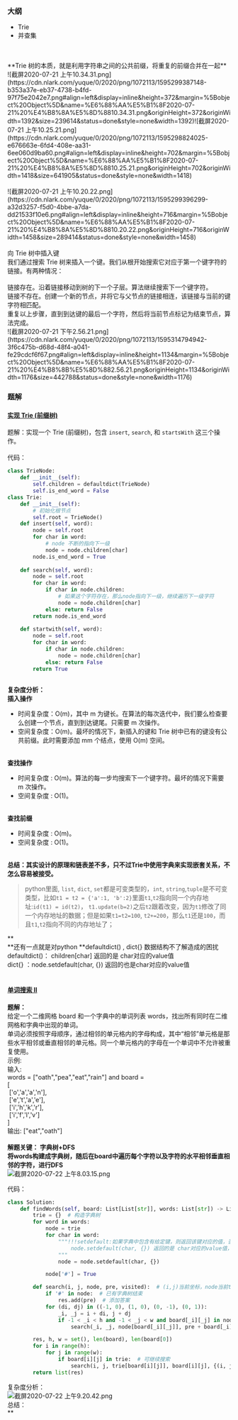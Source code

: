 <a name="FEymP"></a>
### 大纲
- Trie
- 并查集


<br />
<br />**Trie 树的本质，就是利用字符串之间的公共前缀，将重复的前缀合并在一起**<br />![截屏2020-07-21 上午10.34.31.png](https://cdn.nlark.com/yuque/0/2020/png/1072113/1595299387148-b353a37e-eb37-4738-b4fd-97f75e2042e7.png#align=left&display=inline&height=372&margin=%5Bobject%20Object%5D&name=%E6%88%AA%E5%B1%8F2020-07-21%20%E4%B8%8A%E5%8D%8810.34.31.png&originHeight=372&originWidth=1392&size=239614&status=done&style=none&width=1392)![截屏2020-07-21 上午10.25.21.png](https://cdn.nlark.com/yuque/0/2020/png/1072113/1595298824025-e676663e-6fd4-408e-aa31-6ee060d9ba60.png#align=left&display=inline&height=702&margin=%5Bobject%20Object%5D&name=%E6%88%AA%E5%B1%8F2020-07-21%20%E4%B8%8A%E5%8D%8810.25.21.png&originHeight=702&originWidth=1418&size=641905&status=done&style=none&width=1418)<br />
<br />![截屏2020-07-21 上午10.20.22.png](https://cdn.nlark.com/yuque/0/2020/png/1072113/1595299396299-a32d3257-f5d0-4bbe-a7da-dd21533f10e6.png#align=left&display=inline&height=716&margin=%5Bobject%20Object%5D&name=%E6%88%AA%E5%B1%8F2020-07-21%20%E4%B8%8A%E5%8D%8810.20.22.png&originHeight=716&originWidth=1458&size=289414&status=done&style=none&width=1458)<br />
<br />向 Trie 树中插入键<br />我们通过搜索 Trie 树来插入一个键。我们从根开始搜索它对应于第一个键字符的链接。有两种情况：<br />
<br />链接存在。沿着链接移动到树的下一个子层。算法继续搜索下一个键字符。<br />链接不存在。创建一个新的节点，并将它与父节点的链接相连，该链接与当前的键字符相匹配。<br />重复以上步骤，直到到达键的最后一个字符，然后将当前节点标记为结束节点，算法完成。<br />![截屏2020-07-21 下午2.56.21.png](https://cdn.nlark.com/yuque/0/2020/png/1072113/1595314794942-3f6c475b-d68d-48f4-a041-fe29cdcf6f67.png#align=left&display=inline&height=1134&margin=%5Bobject%20Object%5D&name=%E6%88%AA%E5%B1%8F2020-07-21%20%E4%B8%8B%E5%8D%882.56.21.png&originHeight=1134&originWidth=1176&size=442788&status=done&style=none&width=1176)<br />

<a name="JXKh2"></a>
### 题解


<a name="LhZMD"></a>
#### [实现 Trie (前缀树)](https://leetcode-cn.com/problems/implement-trie-prefix-tree/)
题解：实现一个 Trie (前缀树)，包含 `insert`, `search`, 和 `startsWith` 这三个操作。<br />
<br />代码：
```python
class TrieNode:
    def __init__(self):
        self.children = defaultdict(TrieNode)
        self.is_end_word = False
class Trie:
    def __init__(self):
        # 初始化根节点
        self.root = TrieNode()
    def insert(self, word):
        node = self.root
        for char in word:
            # node 不断的指向下一级
            node = node.children[char]
        node.is_end_word = True
        
    def search(self, word):
        node = self.root
        for char in word:
            if char in node.children:
                # 如果这个字符存在，那么node指向下一级，继续遍历下一级字符
                node = node.children[char]
            else: return False
        return node.is_end_word
        
    def startwith(self, word):
        node = self.root
        for char in word:
            if char in node.children:
                node = node.children[char]
            else: return False
        return True
        
```
**复杂度分析：**<br />**插入操作**

- 时间复杂度：O(m)，其中 m 为键长。在算法的每次迭代中，我们要么检查要么创建一个节点，直到到达键尾。只需要 m 次操作。
- 空间复杂度：O(m)。最坏的情况下，新插入的键和 Trie 树中已有的键没有公共前缀。此时需要添加 mm 个结点，使用 O(m) 空间。


<br />**查找操作**

- 时间复杂度 : O(m)。算法的每一步均搜索下一个键字符。最坏的情况下需要 m 次操作。
- 空间复杂度 : O(1)。


<br />**查找前缀**

- 时间复杂度 : O(m)。
- 空间复杂度 : O(1)。


<br />**总结：其实设计的原理和链表差不多，只不过Trie中使用字典来实现嵌套关系，不怎么容易被接受。**
> python里面, `list`, `dict`, `set`都是可变类型的，`int`, `string`,`tuple`是不可变类型，比如`t1 = t2 = {'a':1, 'b':2}`里面`t1`,`t2`指向同一个内存地址:`id(t1) = id(t2)`， `t1.update(b=2)`之后`t2`跟着改变，因为`t1`修改了同一个内存地址的数据；但是如果`t1=t2=100`, `t2+=200`，那么`t1`还是`100`，而且`t1`,`t2`指向不同的内存地址了；

**<br />**还有一点就是对python **defaultdict() , dict{}  数据结构不了解造成的困扰<br />defaultdict()： children[char] 返回的是 char对应的value值<br />dict{} ：node.setdefault(char, {})  返回的也是char对应的value值<br />
<br />

<a name="s2GWY"></a>
#### [单词搜索 II](https://leetcode-cn.com/problems/word-search-ii/)
**题解：**<br />给定一个二维网格 board 和一个字典中的单词列表 words，找出所有同时在二维网格和字典中出现的单词。<br />单词必须按照字母顺序，通过相邻的单元格内的字母构成，其中“相邻”单元格是那些水平相邻或垂直相邻的单元格。同一个单元格内的字母在一个单词中不允许被重复使用。<br />示例:<br />输入: <br />words = ["oath","pea","eat","rain"] and board =<br />[<br />  ['o','a','a','n'],<br />  ['e','t','a','e'],<br />  ['i','h','k','r'],<br />  ['i','f','l','v']<br />]<br />输出: ["eat","oath"]<br />
<br />**解题关键： 字典树+DFS**<br />**将words构建成字典树，随后在board中遍历每个字符以及字符的水平相邻垂直相邻的字符，进行DFS**<br />![截屏2020-07-22 上午8.03.15.png](https://cdn.nlark.com/yuque/0/2020/png/1072113/1595376747112-4008b990-1062-41d4-9c1a-ac0810e7f15e.png#align=left&display=inline&height=762&margin=%5Bobject%20Object%5D&name=%E6%88%AA%E5%B1%8F2020-07-22%20%E4%B8%8A%E5%8D%888.03.15.png&originHeight=762&originWidth=1554&size=173720&status=done&style=none&width=1554)

代码：
```python
class Solution:
    def findWords(self, board: List[List[str]], words: List[str]) -> List[str]:
        trie = {}  # 构造字典树
        for word in words:
            node = trie
            for char in word:
                """!!!setdefault:如果字典中包含有给定键，则返回该键对应的值，否则返回为该键设置的值。
                    node.setdefault(char, {}) 返回的是 char对应的value值，而不是整个node
                """
                node = node.setdefault(char, {})

            node['#'] = True

        def search(i, j, node, pre, visited):  # (i,j)当前坐标，node当前trie树结点，pre前面的字符串，visited已访问坐标
            if '#' in node:  # 已有字典树结束
                res.add(pre)  # 添加答案
            for (di, dj) in ((-1, 0), (1, 0), (0, -1), (0, 1)):
                _i, _j = i + di, j + dj
                if -1 < _i < h and -1 < _j < w and board[_i][_j] in node and (_i, _j) not in visited:  # 可继续搜索
                    search(_i, _j, node[board[_i][_j]], pre + board[_i][_j], visited | {(_i, _j)})  # dfs搜索, 取并集 visited | {(_i, _j)}

        res, h, w = set(), len(board), len(board[0])
        for i in range(h):
            for j in range(w):
                if board[i][j] in trie:  # 可继续搜索
                    search(i, j, trie[board[i][j]], board[i][j], {(i, j)})  # dfs搜索
        return list(res)
```
复杂度分析：<br />![截屏2020-07-22 上午9.20.42.png](https://cdn.nlark.com/yuque/0/2020/png/1072113/1595380918532-21145d73-2935-4ff4-ada4-b2bceb4c95e5.png#align=left&display=inline&height=1494&margin=%5Bobject%20Object%5D&name=%E6%88%AA%E5%B1%8F2020-07-22%20%E4%B8%8A%E5%8D%889.20.42.png&originHeight=1494&originWidth=1576&size=418320&status=done&style=none&width=1576)<br />总结：<br />**
